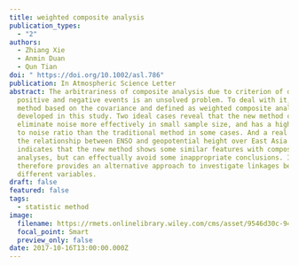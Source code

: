 ```yaml
---
title: weighted composite analysis
publication_types:
  - "2"
authors:
  - Zhiang Xie
  - Anmin Duan
  - Qun Tian
doi: " https://doi.org/10.1002/asl.786"
publication: In Atmospheric Science Letter
abstract: The arbitrariness of composite analysis due to criterion of defining
  positive and negative events is an unsolved problem. To deal with it, a new
  method based on the covariance and defined as weighted composite analysis was
  developed in this study. Two ideal cases reveal that the new method can
  eliminate noise more effectively in small sample size, and has a higher signal
  to noise ratio than the traditional method in some cases. And a real case on
  the relationship between ENSO and geopotential height over East Asia in summer
  indicates that the new method shows some similar features with composite
  analyses, but can effectually avoid some inappropriate conclusions. It
  therefore provides an alternative approach to investigate linkages between
  different variables.
draft: false
featured: false
tags:
  - statistic method
image:
  filename: https://rmets.onlinelibrary.wiley.com/cms/asset/9546d30c-94f9-4739-8b4c-ea2b02a821a3/asl2786-fig-0001-m.jpg
  focal_point: Smart
  preview_only: false
date: 2017-10-16T13:00:00.000Z
---
```


